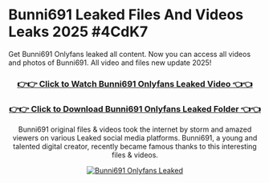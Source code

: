 # Bunni691 Leaked Files And Videos Leaks 2025 #4CdK7

Get Bunni691 Onlyfans leaked all content. Now you can access all videos and photos of Bunni691. All video and files new update 2025!
<div align="center" title="Bunni691 Onlyfans Leaked">
  
### [👉👉 Click to Watch Bunni691 Onlyfans Leaked Video 👈👈](https://links2leaks.com?utm_source=bunni691&utm_medium=gitfeb)  
### [👉👉 Click to Download Bunni691 Onlyfans Leaked Folder 👈👈](https://links2leaks.com?utm_source=bunni691&utm_medium=gitfeb)  

Bunni691 original files & videos took the internet by storm and amazed viewers on various Leaked social media platforms. Bunni691, a young and talented digital creator, recently became famous thanks to this interesting files & videos.

[![Bunni691 Onlyfans Leaked](https://i.ibb.co/93hzkbrt/l2l.gif)](https://links2leaks.com?utm_source=bunni691&utm_medium=gitfeb)  

</div>
